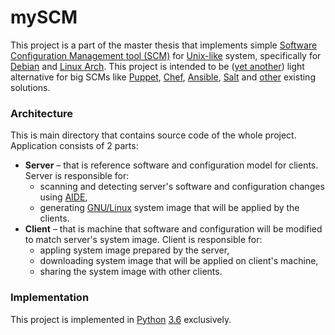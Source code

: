 # mySCM #

This project is a part of the master thesis that implements simple [Software Configuration Management tool (SCM)][1] for [Unix-like][2] system, specifically for [Debian][3] and [Linux Arch][4]. This project is intended to be ([yet another][5]) light alternative for big SCMs like [Puppet][6], [Chef][7], [Ansible][8], [Salt][9] and [other][5] existing solutions.

### Architecture ###

This is main directory that contains source code of the whole project. Application consists of 2 parts:

* **Server** – that is reference software and configuration model for clients. Server is responsible for:
	* scanning and detecting server's software and configuration changes using [AIDE][10],
    * generating [GNU/Linux][11] system image that will be applied by the clients.
* **Client** – that is machine that software and configuration will be modified to match server's system image. Client is responsible for:
    * appling system image prepared by the server,
	* downloading system image that will be applied on client's machine,
    * sharing the system image with other clients.

### Implementation ###

This project is implemented in [Python][12] [3.6][13] exclusively.

[1]:https://en.wikipedia.org/wiki/Software_configuration_management
[2]:https://en.wikipedia.org/wiki/Unix-like
[3]:https://www.debian.org/
[4]:https://www.archlinux.org/
[5]:https://en.wikipedia.org/wiki/Comparison_of_open-source_configuration_management_software
[6]:https://puppet.com/
[7]:https://www.chef.io/
[8]:https://www.ansible.com/
[9]:https://saltstack.com/
[10]:http://aide.sourceforge.net/
[11]:https://www.gnu.org/gnu/why-gnu-linux.html
[12]:https://www.python.org/
[13]:https://docs.python.org/3.6/
